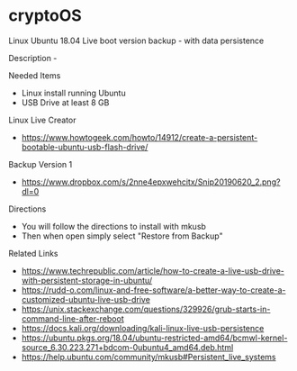 # cryptoOS
Linux Ubuntu 18.04 Live boot version backup - with data persistence

Description - 


Needed Items
- Linux install running Ubuntu 
- USB Drive at least 8 GB


Linux Live Creator
- https://www.howtogeek.com/howto/14912/create-a-persistent-bootable-ubuntu-usb-flash-drive/


Backup Version 1
- https://www.dropbox.com/s/2nne4epxwehcitx/Snip20190620_2.png?dl=0


Directions 
- You will follow the directions to install with mkusb
- Then when open simply select "Restore from Backup"



Related Links
- https://www.techrepublic.com/article/how-to-create-a-live-usb-drive-with-persistent-storage-in-ubuntu/
- https://rudd-o.com/linux-and-free-software/a-better-way-to-create-a-customized-ubuntu-live-usb-drive
- https://unix.stackexchange.com/questions/329926/grub-starts-in-command-line-after-reboot
- https://docs.kali.org/downloading/kali-linux-live-usb-persistence
- https://ubuntu.pkgs.org/18.04/ubuntu-restricted-amd64/bcmwl-kernel-source_6.30.223.271+bdcom-0ubuntu4_amd64.deb.html
- https://help.ubuntu.com/community/mkusb#Persistent_live_systems
